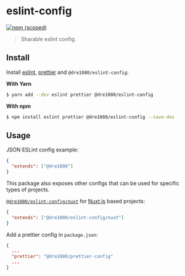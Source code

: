 # eslint-config

[![npm (scoped)](https://img.shields.io/npm/v/@dre1080/eslint-config)](https://www.npmjs.org/package/@dre1080/eslint-config)

> Sharable eslint config.

## Install

Install [eslint](https://eslint.io/), [prettier](https://prettier.io/) and `@dre1080/eslint-config`:

**With Yarn**

```sh
$ yarn add --dev eslint prettier @dre1080/eslint-config
```

**With npm**

```sh
$ npm install eslint prettier @dre1080/eslint-config --save-dev
```

## Usage

JSON ESLint config example:

```json
{
  "extends": ["@dre1080"]
}
```

This package also exposes other configs that can be used for specific types of projects.

[`@dre1080/eslint-config/nuxt`](nuxt.js) for [Nuxt.js](https://nuxtjs.org/) based projects:

```json
{
  "extends": ["@dre1080/eslint-config/nuxt"]
}
```

Add a prettier config in `package.json`:

```json
{
  ...
  "prettier": "@dre1080/prettier-config"
  ...
}
```
